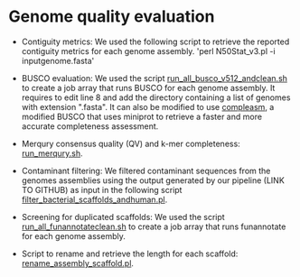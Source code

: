 # Genome quality evaluation

- Contiguity metrics: We used the following script to retrieve the reported contiguity metrics for each genome assembly. 
'perl N50Stat_v3.pl -i inputgenome.fasta'

- BUSCO evaluation: We used the script [run_all_busco_v512_andclean.sh](run_all_busco_v512_andclean.sh) to create a job array that runs BUSCO for each genome assembly. It requires to edit line 8 and add the directory containing a list of genomes with extension ".fasta". It can also be modified to use [compleasm](https://github.com/huangnengCSU/compleasm), a modified BUSCO that uses miniprot to retrieve a faster and more accurate completeness assessment. 

- Merqury consensus quality (QV) and k-mer completeness: [run_merqury.sh](run_merqury.sh).

- Contaminant filtering: We filtered contaminant sequences from the genomes assemblies using the output generated by our pipeline (LINK TO GITHUB) as input in the following script [filter_bacterial_scaffolds_andhuman.pl](filter_bacterial_scaffolds_andhuman.pl).

- Screening for duplicated scaffolds: We used the script [run_all_funannotateclean.sh](run_all_funannotateclean.sh) to create a job array that runs funannotate for each genome assembly. 

- Script to rename and retrieve the length for each scaffold: [rename_assembly_scaffold.pl](rename_assembly_scaffold.pl).
